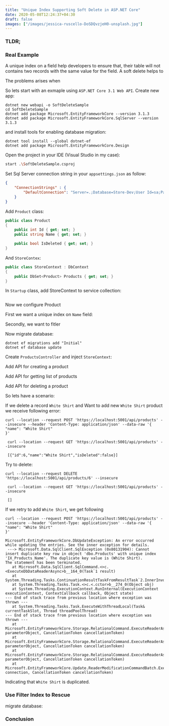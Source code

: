 ```yaml
---
title: "Unique Index Supporting Soft Delete in ASP.NET Core"
date: 2020-05-08T12:24:37+04:30
draft: false
images: ["/images/jessica-ruscello-DoSDQvzjeH0-unsplash.jpg"]
---
```



### TLDR;


### Real Example


A unique index on a field help developers to ensure that, their table will not contains two records with the same value for the field. A soft delete helps to 

The problems arises when

So lets start with an exmaple using `ASP.NET Core 3.1 Web API`. Create new app:

``` dotnet
dotnet new webapi -o SoftDeleteSample
cd SoftDeleteSample
dotnet add package Microsoft.EntityFrameworkCore --version 3.1.3
dotnet add package Microsoft.EntityFrameworkCore.SqlServer --version 3.1.3
```
and install tools for enabling database migration:

``` dotnet
dotnet tool install --global dotnet-ef
dotnet add package Microsoft.EntityFrameworkCore.Design
```

Open the project in your IDE (Visual Studio in my case):

``` bash
start .\SoftDeleteSample.csproj
```

Set Sql Server connection string in your `appsettings.json` as follow:

``` json
{
    "ConnectionStrings" : {
        "DefaultConnection": "Server=.;Database=Store-Dev;User Id=sa;Password=your(#SecurePassword!123)"
    }
}
```

Add `Product` class:

``` csharp
public class Product
{
    public int Id { get; set; }
    public string Name { get; set; }

    public bool IsDeleted { get; set; }
}
```

And `StoreContex`:

``` csharp
public class StoreContext : DbContext
{
    public DbSet<Product> Products { get; set; }
}

```

In `Startup` class, add StoreContext to service collection:

``` csharp
```

Now we configure Product

First we want a unique index on `Name` field:


Secondly, we want to fitler 


Now migrate database:

``` dotnet
dotnet ef migrations add "Initial"
dotnet ef database update
```

Create `ProductsController` and inject `StoreContext`:

Add API for creating a product

Add API for getting list of products

Add API for deleting a product


So lets have a scenario:

If we delete a record `White Shirt` and Want to add new `White Shirt` product we receive following error:

``` curl
curl --location --request POST 'https://localhost:5001/api/products' --insecure --header 'Content-Type: application/json' --data-raw '{
"name": "White Shirt"
}'
```

``` curl
 curl --location --request GET 'https://localhost:5001/api/products' --insecure

 [{"id":6,"name":"White Shirt","isDeleted":false}]
```

Try to delete:
 

``` curl
curl --location --request DELETE 'https://localhost:5001/api/products/6' --insecure
```

``` curl
 curl --location --request GET 'https://localhost:5001/api/products' --insecure

 []
```

If we retry to add `White Shirt`, we get following 

``` curl
curl --location --request POST 'https://localhost:5001/api/products' --insecure --header 'Content-Type: application/json' --data-raw '{
"name": "White Shirt"
}'

Microsoft.EntityFrameworkCore.DbUpdateException: An error occurred while updating the entries. See the inner exception for details.
 ---> Microsoft.Data.SqlClient.SqlException (0x80131904): Cannot insert duplicate key row in object 'dbo.Products' with unique index 'IX_Products_Name'. The duplicate key value is (White Shirt).
The statement has been terminated.
   at Microsoft.Data.SqlClient.SqlCommand.<>c.<ExecuteDbDataReaderAsync>b__164_0(Task`1 result)
   at System.Threading.Tasks.ContinuationResultTaskFromResultTask`2.InnerInvoke()
   at System.Threading.Tasks.Task.<>c.<.cctor>b__274_0(Object obj)
   at System.Threading.ExecutionContext.RunInternal(ExecutionContext executionContext, ContextCallback callback, Object state)
--- End of stack trace from previous location where exception was thrown ---
   at System.Threading.Tasks.Task.ExecuteWithThreadLocal(Task& currentTaskSlot, Thread threadPoolThread)
--- End of stack trace from previous location where exception was thrown ---
   at Microsoft.EntityFrameworkCore.Storage.RelationalCommand.ExecuteReaderAsync(RelationalCommandParameterObject parameterObject, CancellationToken cancellationToken)
   at Microsoft.EntityFrameworkCore.Storage.RelationalCommand.ExecuteReaderAsync(RelationalCommandParameterObject parameterObject, CancellationToken cancellationToken)
   at Microsoft.EntityFrameworkCore.Storage.RelationalCommand.ExecuteReaderAsync(RelationalCommandParameterObject parameterObject, CancellationToken cancellationToken)
   at Microsoft.EntityFrameworkCore.Update.ReaderModificationCommandBatch.ExecuteAsync(IRelationalConnection connection, CancellationToken cancellationToken)
```
Indicating that `White Shirt` is duplicated.
### Use Filter Index to Rescue

migrate database:

### Conclusion
